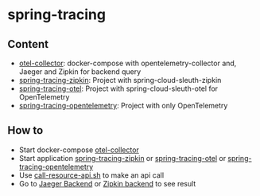 # spring-tracing

## Content

- [otel-collector](/otel-collector): docker-compose with opentelemetry-collector and, Jaeger and Zipkin for backend query
- [spring-tracing-zipkin](/spring-tracing-zipkin): Project with spring-cloud-sleuth-zipkin
- [spring-tracing-otel](/spring-tracing-otel): Project with spring-cloud-sleuth-otel for OpenTelemetry
- [spring-tracing-opentelemetry](/spring-tracing-opentelemetry): Project with only OpenTelemetry


## How to

- Start docker-compose [otel-collector](/otel-collector)
- Start application [spring-tracing-zipkin](/spring-tracing-zipkin) or [spring-tracing-otel](/spring-tracing-otel) or [spring-tracing-opentelemetry](/spring-tracing-opentelemetry)
- Use [call-resource-api.sh](call-resource-api.sh) to make an api call
- Go to [Jaeger Backend](http://localhost:16686/) or [Zipkin backend](http://localhost:9412) to see result
